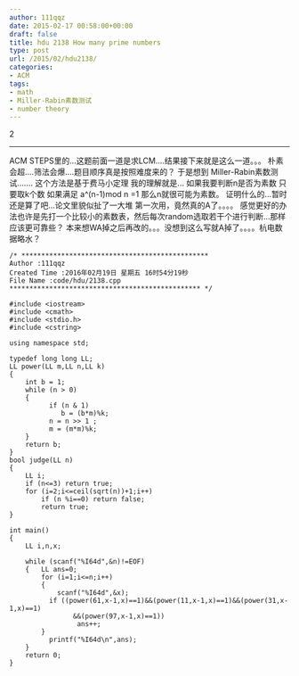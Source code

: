 ```yaml
---
author: 111qqz
date: 2015-02-17 00:58:00+00:00
draft: false
title: hdu 2138 How many prime numbers
type: post
url: /2015/02/hdu2138/
categories:
- ACM
tags:
- math
- Miller-Rabin素数测试
- number theory
---
```




2

_____________________________
ACM STEPS里的...这题前面一道是求LCM....结果接下来就是这么一道。。。
朴素会超....筛法会爆....题目顺序真是按照难度来的？
于是想到 Miller-Rabin素数测试.......
这个方法是基于费马小定理
我的理解就是...
如果我要判断n是否为素数
只要取k个数 如果满足 a^(n-1)mod n =1 那么n就很可能为素数。
证明什么的...暂时还是算了吧...论文里貌似扯了一大堆
第一次用，竟然真的A了。。。。
感觉更好的办法也许是先打一个比较小的素数表，然后每次random选取若干个进行判断...那样应该更可靠些？
本来想WA掉之后再改的。。。没想到这么写就A掉了。。。。杭电数据略水？


















    
    /* ***********************************************
    Author :111qqz
    Created Time :2016年02月19日 星期五 16时54分19秒
    File Name :code/hdu/2138.cpp
    ************************************************ */
    
    #include <iostream>
    #include <cmath>
    #include <stdio.h>
    #include <cstring>
     
    using namespace std;
     
    typedef long long LL;
    LL power(LL m,LL n,LL k)
    {
        int b = 1;
        while (n > 0)
        {
              if (n & 1)
                 b = (b*m)%k;
              n = n >> 1 ;
              m = (m*m)%k;
        }
        return b;
    }
    bool judge(LL n)
    {
        LL i;
        if (n<=3) return true;
        for (i=2;i<=ceil(sqrt(n))+1;i++)
            if (n %i==0) return false;
            return true;
    }
     
    int main()
    {
        LL i,n,x;
     
        while (scanf("%I64d",&n)!=EOF)
        {   LL ans=0;
            for (i=1;i<=n;i++)
            {
                scanf("%I64d",&x);
              if ((power(61,x-1,x)==1)&&(power(11,x-1,x)==1)&&(power(31,x-1,x)==1)
                    &&(power(97,x-1,x)==1))
                     ans++;
            }
              printf("%I64d\n",ans);
        }
        return 0;
    }
    












